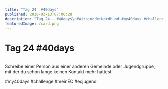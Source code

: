 ```yaml
---
title: "Tag 24  #40days"
published: 2018-03-13T07:00:28
description: "Tag 24 - #40days\n#WirsindderNordbund #my40days #challenge #meinEC #ecjugend"
featuredImage: /card.png
---
```


# Tag 24  #40days

<img loading="lazy" src="/old/40DAYS_03-13_WITH-tag-24.jpg" alt>

Schreibe einer Person aus einer anderen Gemeinde oder Jugendgruppe, mit der du schon lange keinen Kontakt mehr hattest.

#my40days #challenge #meinEC #ecjugend